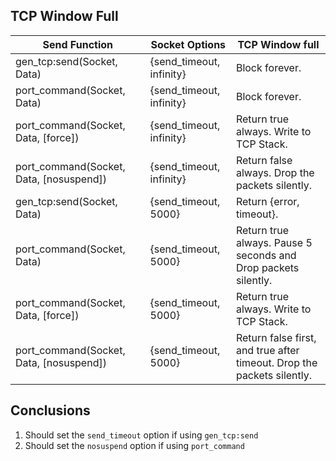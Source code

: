 
## TCP Window Full

Send Function                           | Socket Options           | TCP Window full
----------------------------------------|--------------------------|-------------------------------------------
gen_tcp:send(Socket, Data)              | {send_timeout, infinity} | Block forever.
port_command(Socket, Data)              | {send_timeout, infinity} | Block forever.
port_command(Socket, Data, [force])     | {send_timeout, infinity} | Return true always. Write to TCP Stack.
port_command(Socket, Data, [nosuspend]) | {send_timeout, infinity} | Return false always. Drop the packets silently.
gen_tcp:send(Socket, Data)              | {send_timeout, 5000}     | Return {error, timeout}.
port_command(Socket, Data)              | {send_timeout, 5000}     | Return true always. Pause 5 seconds and Drop packets silently.
port_command(Socket, Data, [force])     | {send_timeout, 5000}     | Return true always. Write to TCP Stack.
port_command(Socket, Data, [nosuspend]) | {send_timeout, 5000}     | Return false first, and true after timeout. Drop the packets silently.

## Conclusions

1. Should set the `send_timeout` option if using `gen_tcp:send`
2. Should set the `nosuspend` option if using `port_command`

